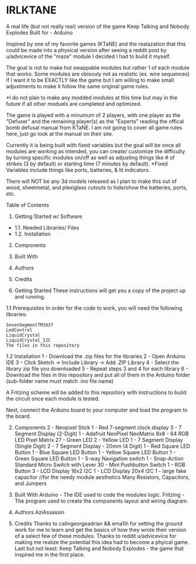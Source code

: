 # IRLKTANE
A real life (but not really real) version of the game Keep Talking and Nobody Explodes
Built for - Arduino

Inspired by one of my favorite games (KTaNE) and the realazation that this could be made into a physical version after seeing a reddit post by u/advicevice of the "maze" module I decided I had to build it myself.

The goal is not to make hot swappable modules but rather 1 of each module that works. 
Some modules are obisouly not as realistic (ex. wire sequences) if I want it to be EXACTLY like the game but I am willing to make small adjustments to make it follow the same original game rules. 

*I do not plan to make any modded modules at this time but may in the future if all other moduels are completed and optimized.

The game is played with a minumum of 2 players, with one player as the "Defuser" and the remaining player(s) as the "Experts" reading the offical bomb defusal manual from KTaNE. I am not going to cover all game rules here, just go look at the manual on their site.

Currently it is being built with fixed variables but the goal will be once all modules are working as intended, you can create/ customize the difficulty by turning specific modules on/off as well as adjusting things like # of strikes (3 by default) or starting time (7 minutes by default).
*Fixed Variables include things like ports, batteries, & lit indicators.

There will NOT be any 3d models released as I plan to make this out of wood, sheetmetal, and plexiglass cutouts to hide/show the batteries, ports, etc.

Table of Contents
1. Getting Started w/ Software
- 1.1. Needed Libraries/ Files
- 1.2. Installation
2. Components
3. Built With
4. Authors
5. Credits

1. Getting Started
These instructions will get you a copy of the project up and running.

1.1 Prerequisites
In order for the code to work, you will need the following libraries:

    SevenSegmentTM1637
    LedControl
    LiquidCrystal
    LiquidCrystal_I2C
    The files in this repository

1.2 Installation
    1 - Download the .zip files for the libraries
    2 - Open Arduino IDE
    3 - Click Sketch -> Include Library -> Add .ZIP Library
    4 - Select the library zip file you downloaded
    5 - Repeat steps 3 and 4 for each library
    6 - Download the files in this repository and put all of them in the Arduino folder (sub-folder name must match .ino file name)

A Fritzing scheme will be added to this repository with instructions to build the circuit once each module is tested.

Next, connect the Arduino board to your computer and load the program to the board.

2. Components
    2 - Neopixel Stick
    1 - Red 7-segment clock display
    3 - 7 Segment Display (2-Digit)
    1 - Adafruit NeoPixel NeoMatrix 8x8 - 64 RGB LED Pixel Matrix
    27 - Green LED
    2 - Yellow LED
    1 - 7 Segment Display (Single Digit)
    2 - 7 Segment Display - 20mm (4 Digit)
    1 - Red Square LED Button
    1 - Blue Square LED Button
    1 - Yellow Square LED Button
    1 - Green Square LED Button
    1 - 5-way Navigation switch
    1 - Snap-Action Standard Micro Switch with Lever
    30 - Mini Pushbutton Switch
    1 - RGB Button
    3 - LCD Display 16x2 I2C
    1 - LCD Display 20x4 I2C
    1 - large fake capacitor //for the needy module aesthetics
    Many Resistors, Capacitors, and Jumpers

3. Built With
Arduino - The IDE used to code the modules logic.
Fritzing - The program used to create the components layout and wiring diagram.

4. Authors
AziAssassin

5. Credits
Thanks to calingeorgeadrian && ema1ih for setting the ground work for me to learn and get the basics of how they wrote their version of a select few of these modules.
Thanks to reddit u/advicevice for making me realize the potential this idea had to become a phyical game.
Last but not least: Keep Talking and Nobody Explodes - the game that inspired me in the first place.
